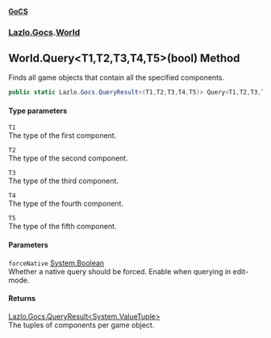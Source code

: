#### [GoCS](./index.md 'index')
### [Lazlo.Gocs](./Lazlo-Gocs.md 'Lazlo.Gocs').[World](./Lazlo-Gocs-World.md 'Lazlo.Gocs.World')
## World.Query&lt;T1,T2,T3,T4,T5&gt;(bool) Method
Finds all game objects that contain all the specified components.  
```C#
public static Lazlo.Gocs.QueryResult<(T1,T2,T3,T4,T5)> Query<T1,T2,T3,T4,T5>(bool forceNative=false);
```
#### Type parameters
<a name='Lazlo-Gocs-World-Query-T1_T2_T3_T4_T5-(bool)-T1'></a>
`T1`  
The type of the first component.  
  
<a name='Lazlo-Gocs-World-Query-T1_T2_T3_T4_T5-(bool)-T2'></a>
`T2`  
The type of the second component.  
  
<a name='Lazlo-Gocs-World-Query-T1_T2_T3_T4_T5-(bool)-T3'></a>
`T3`  
The type of the third component.  
  
<a name='Lazlo-Gocs-World-Query-T1_T2_T3_T4_T5-(bool)-T4'></a>
`T4`  
The type of the fourth component.  
  
<a name='Lazlo-Gocs-World-Query-T1_T2_T3_T4_T5-(bool)-T5'></a>
`T5`  
The type of the fifth component.  
  
#### Parameters
<a name='Lazlo-Gocs-World-Query-T1_T2_T3_T4_T5-(bool)-forceNative'></a>
`forceNative` [System.Boolean](https://docs.microsoft.com/en-us/dotnet/api/System.Boolean 'System.Boolean')  
Whether a native query should be forced. Enable when querying in edit-mode.  
  
#### Returns
[Lazlo.Gocs.QueryResult&lt;](./Lazlo-Gocs-QueryResult-T-.md 'Lazlo.Gocs.QueryResult&lt;T&gt;')[System.ValueTuple](https://docs.microsoft.com/en-us/dotnet/api/System.ValueTuple 'System.ValueTuple')[&gt;](./Lazlo-Gocs-QueryResult-T-.md 'Lazlo.Gocs.QueryResult&lt;T&gt;')  
The tuples of components per game object.  
